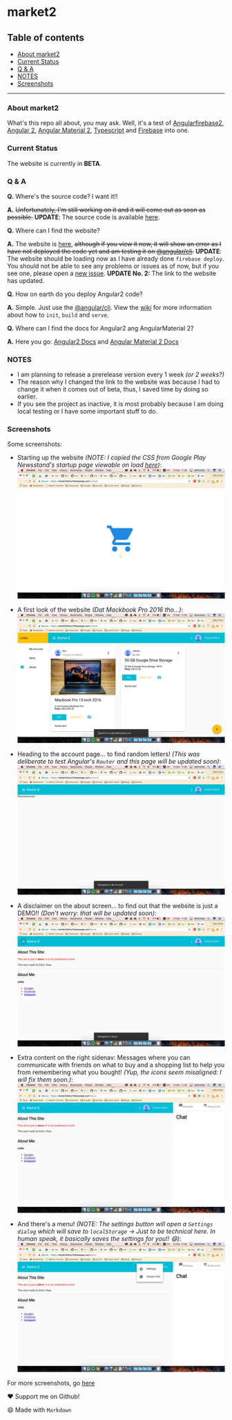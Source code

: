 # market2
## Table of contents
- [About market2](#about-market2)
- [Current Status](#current-status)
- [Q & A](#q--a)
- [NOTES](#notes)
- [Screenshots](#screenshots)

---
### About market2
What's this repo all about, you may ask. Well, it's a test of [Angularfirebase2](https://github.com/angular/angularfirebase2), [Angular 2](https://github.com/angular/angular), [Angular Material 2](https://github.com/angular/material2), [Typescript](https://typescriptlang.org) and [Firebase](https://github.com/firebase) into one. <!--TODO: Make about longer-->

### Current Status
The website is currently in **BETA**.

### Q & A
**Q.** Where's the source code? I want it!!

**A.** ~~Unfortunately, I'm still working on it and it will come out as soon as possible.~~ **UPDATE**: The source code is available [here](https://github.com/Chan4077/market2).

**Q.** Where can I find the website?

**A.** The website is [here](https://market2-ed1e4.firebaseapp.com/market), ~~although if you view it now, it will show an error as I have not deployed the code yet and am testing it on [@angular/cli](https://github.com/angular/angular-cli).~~  **UPDATE**: The website should be loading now as I have already done `firebase deploy`. You should not be able to see any problems or issues as of now, but if you see one, please open a [new issue](https://github.com/Chan4077/market2/issues/new). **UPDATE No. 2:** The link to the website has updated.

**Q.** How on earth do you deploy Angular2 code?

**A.** Simple. Just use the [@angular/cli](https://github.com/angular/angular-cli). View the [wiki](https://github.com/angular/angular-cli/wiki) for more information about how to `init`, `build` and `serve`.

**Q.** Where can I find the docs for Angular2 ang AngularMaterial 2?

**A.** Here you go: [Angular2 Docs](https://angular.io) and [Angular Material 2 Docs](https://material.angular.io)

### NOTES
- I am planning to release a prerelease version every 1 week _(or 2 weeks?)_ <!--TODO: Decide for no. of weeks before next release-->
- The reason why I changed the link to the website was because I had to change it when it comes out of beta, thus, I saved time by doing so earlier.
- If you see the project as inactive, it is most probably because I am doing local testing or I have some important stuff to do.

### Screenshots
Some screenshots:

- Starting up the website _(NOTE: I copied the CSS from Google Play Newsstand's startup page viewable on load [here](https://newsstand.google.com))_:
![Starting up Market2...](../img/market2/market2_1.jpg)

- A first look of the website _(Dat Mackbook Pro 2016 tho...)_:
![A first look](../img/market2/market2_2.jpg)

- Heading to the account page... to find random letters! _(This was deliberate to test Angular's `Router` and this page will be updated soon)_:
![Head to the account... to find random letters!](../img/market2/market2_3.jpg)

- A disclaimer on the about screen... to find out that the website is just a DEMO!! _(Don't worry: that will be updated soon)_:
![A disclaimer on the about screen... to find that it is just a DEMO?!?](../img/market2/market2_4.jpg)

- Extra content on the right sidenav: Messages where you can communicate with friends on what to buy and a shopping list to help you from remembering what you bought! _(Yup, the icons seem misaligned: I will fix them soon.)_:
![Extra content on the right of the screen: Messages and your shopping list!](../img/market2/market2_5.jpg)

- And there's a menu! _(NOTE: The settings button will open a `Settings dialog` which will save to `localStorage` -> Just to be technical here. In human speak, it basically saves the settings for you!! :smile:)_:
![And there's a menu!!](../img/market2/market2_6.jpg)

<!--
TODO: Add more screenshots
Also update the screenshots
-->
For more screenshots, go [here](../img/market2)

:heart: Support me on Github!

:smile: Made with `Markdown`
